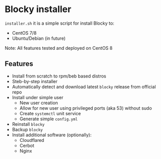 # Blocky installer

`installer.sh` it is a simple script for install Blocky to:

* CentOS 7/8
* Ubuntu/Debian (in future)

Note: All features tested and deployed on CentOS 8

## Features

* Install from scratch to rpm/beb based distros
* Steb-by-step installer
* Automatically detect and download latest `blocky` release from official repo
* Install under simple user
  * New user creation
  * Allow for new user using privileged ports (aka 53) without sudo
  * Create `systemctl` unit service
  * Generate simple `config.yml`
* Reinstall `blocky`
* Backup `blocky`
* Install additional software (optionally):
  * Cloudflared
  * Cerbot
  * Nginx